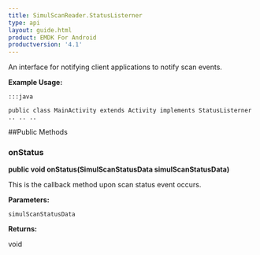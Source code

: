 ```yaml
---
title: SimulScanReader.StatusListerner
type: api
layout: guide.html
product: EMDK For Android
productversion: '4.1'
---
```



An interface for notifying client applications to notify scan events.
 
 

**Example Usage:**
	
	:::java
	
	public class MainActivity extends Activity implements StatusListerner
	.. .. ..
	
	


##Public Methods

### onStatus

**public void onStatus(SimulScanStatusData simulScanStatusData)**

This is the callback method upon scan status event occurs.

**Parameters:**

`simulScanStatusData`

**Returns:**

void












